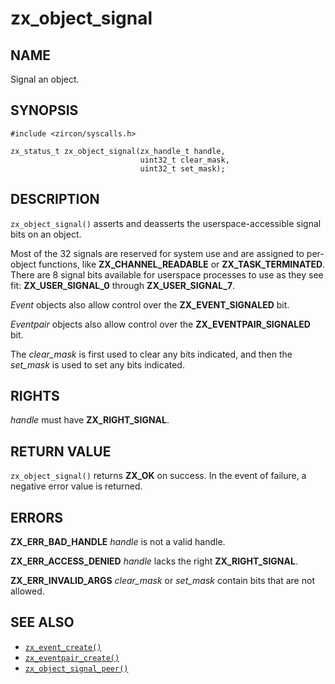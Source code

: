 # zx_object_signal

## NAME

<!-- Updated by update-docs-from-abigen, do not edit. -->

Signal an object.

## SYNOPSIS

<!-- Updated by update-docs-from-abigen, do not edit. -->

```
#include <zircon/syscalls.h>

zx_status_t zx_object_signal(zx_handle_t handle,
                             uint32_t clear_mask,
                             uint32_t set_mask);
```

## DESCRIPTION

`zx_object_signal()` asserts and deasserts the userspace-accessible signal
bits on an object.

Most of the 32 signals are reserved for system use and are assigned to
per-object functions, like **ZX_CHANNEL_READABLE** or **ZX_TASK_TERMINATED**. There
are 8 signal bits available for userspace processes to use as they see fit:
**ZX_USER_SIGNAL_0** through **ZX_USER_SIGNAL_7**.

*Event* objects also allow control over the **ZX_EVENT_SIGNALED** bit.

*Eventpair* objects also allow control over the **ZX_EVENTPAIR_SIGNALED** bit.

The *clear_mask* is first used to clear any bits indicated, and then the
*set_mask* is used to set any bits indicated.

## RIGHTS

<!-- Updated by update-docs-from-abigen, do not edit. -->

*handle* must have **ZX_RIGHT_SIGNAL**.

## RETURN VALUE

`zx_object_signal()` returns **ZX_OK** on success. In the event of failure, a
negative error value is returned.

## ERRORS

**ZX_ERR_BAD_HANDLE**  *handle* is not a valid handle.

**ZX_ERR_ACCESS_DENIED**  *handle* lacks the right **ZX_RIGHT_SIGNAL**.

**ZX_ERR_INVALID_ARGS**  *clear_mask* or *set_mask* contain bits that are not allowed.

## SEE ALSO

 - [`zx_event_create()`]
 - [`zx_eventpair_create()`]
 - [`zx_object_signal_peer()`]

<!-- References updated by update-docs-from-abigen, do not edit. -->

[`zx_event_create()`]: event_create.md
[`zx_eventpair_create()`]: eventpair_create.md
[`zx_object_signal_peer()`]: object_signal_peer.md
